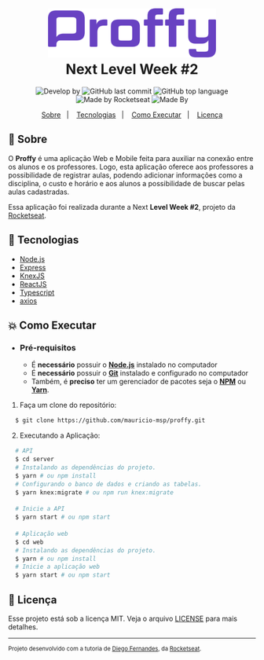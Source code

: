 <h1 align="center">
  <img alt="Proffy" src=".github/logo.svg" height="100px" />
  <br>Next Level Week #2<br/>
</h1>

<p align="center">
<img alt="Develop by" src="https://img.shields.io/badge/Develop%20by-Mauricio%20Porfirio-blue?style=flat">
  <img alt="GitHub last commit" src="https://img.shields.io/github/last-commit/mauricio-msp/proffy?color=informational&style=flat">
  <img alt="GitHub top language" src="https://img.shields.io/github/languages/top/mauricio-msp/proffy?color=important&style=flat">
  <img alt="Made by Rocketseat" src="https://img.shields.io/badge/made%20by-Rocketseat-%237519C1?style=flat-square">
  <img alt="Made By" src="https://img.shields.io/github/license/mauricio-msp/proffy?&style=flat&logo=Google-Sheets">
</p>

<p align="center">
  <a href="#bookmark-sobre">Sobre</a>&nbsp;&nbsp;&nbsp;|&nbsp;&nbsp;&nbsp;
  <a href="#rocket-tecnologias">Tecnologias</a>&nbsp;&nbsp;&nbsp;|&nbsp;&nbsp;&nbsp;
  <a href="#boom-como-executar">Como Executar</a>&nbsp;&nbsp;&nbsp;|&nbsp;&nbsp;&nbsp;
  <a href="#memo-licença">Licença</a>
</p>

## :bookmark: Sobre

O **Proffy** é uma aplicação Web e Mobile feita para auxiliar na conexão entre os alunos e os professores. Logo, esta aplicação oferece aos professores a possibilidade de registrar aulas, podendo adicionar informações como a disciplina, o custo e horário e aos alunos a possibilidade de buscar pelas aulas cadastradas.
  
Essa aplicação foi realizada durante a Next **Level Week #2**, projeto da [Rocketseat](https://rocketseat.com.br/).

## :rocket: Tecnologias

-  [Node.js](https://nodejs.org/en/)
-  [Express](https://expressjs.com/)
-  [KnexJS](http://knexjs.org/)
-  [ReactJS](https://reactjs.org/)
-  [Typescript](https://www.typescriptlang.org/)
-  [axios](https://github.com/axios/axios)

## :boom: Como Executar

- ### **Pré-requisitos**

  - É **necessário** possuir o **[Node.js](https://nodejs.org/en/)** instalado no computador
  - É **necessário** possuir o **[Git](https://git-scm.com/)** instalado e configurado no computador
  - Também, é **preciso** ter um gerenciador de pacotes seja o **[NPM](https://www.npmjs.com/)** ou **[Yarn](https://yarnpkg.com/)**.

1. Faça um clone do repositório:

```sh
  $ git clone https://github.com/mauricio-msp/proffy.git
```

2. Executando a Aplicação:

```sh
  # API
  $ cd server
  # Instalando as dependências do projeto.
  $ yarn # ou npm install
  # Configurando o banco de dados e criando as tabelas.
  $ yarn knex:migrate # ou npm run knex:migrate

  # Inicie a API
  $ yarn start # ou npm start

  # Aplicação web
  $ cd web
  # Instalando as dependências do projeto.
  $ yarn # ou npm install
  # Inicie a aplicação web
  $ yarn start # ou npm start
```


## :memo: Licença

Esse projeto está sob a licença MIT. Veja o arquivo [LICENSE](LICENSE.md) para mais detalhes.

---
<sup>Projeto desenvolvido com a tutoria de [Diego Fernandes](https://github.com/diego3g), da [Rocketseat](rocketseat.com.br).</sup>
